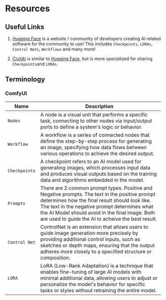 # Resources
## Useful Links
1. [Hugging Face](https://huggingface.co/models) is a website / community of developers creating AI related software for the community to use! This includes `Checkpoints`, `LORAs`, `Control Nets`, `Workflows` and many more!

1. [CivitAI](https://civitai.com/models) is similar to [Hugging Face](https://huggingface.co/models), but is more specialized for sharing `Checkpoints`and `LORAs`.

## Terminology
### ComfyUI

| Name  | Description                                                                                                                                                                 |
| ----- | --------------------------------------------------------------------------------------------------------------------------------------------------------------------------- |
| `Nodes` | A node is a visual unit that performs a specific task, connecting to other nodes via input/output ports to define a system's logic or behavior.                             |
| `Workflow` | A workflow is a series of connected nodes that define the step-by-step process for generating an image, specifying how data flows between various operations to achieve the desired output. |
| `Checkpoints` | A checkpoint refers to an AI model used for generating images, which processes input data and produces visual outputs based on the training data and algorithms embedded in the model. |
| `Prompts` | There are 2 common prompt types. Positive and Negative prompts. The text in the positive prompt determines how the final result should look like. The text in the negative prompt determines what the AI Model should avoid in the final image. Both are used to guide the AI to acheive the best result. |
| `Control Net` | ControlNet is an extension that allows users to guide image generation more precisely by providing additional control inputs, such as sketches or depth maps, ensuring that the output adheres more closely to a specified structure or composition. |
| `LORA` | LoRA (Low-Rank Adaptation) is a technique that enables fine-tuning of large AI models with minimal additional data, allowing users to adjust or personalize the model's behavior for specific tasks or styles without retraining the entire model. |
